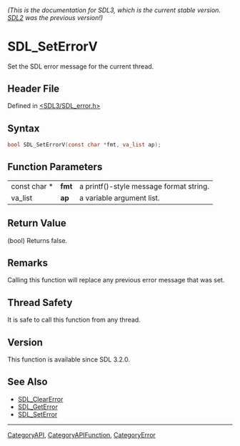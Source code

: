 ###### (This is the documentation for SDL3, which is the current stable version. [SDL2](https://wiki.libsdl.org/SDL2/) was the previous version!)
# SDL_SetErrorV

Set the SDL error message for the current thread.

## Header File

Defined in [<SDL3/SDL_error.h>](https://github.com/libsdl-org/SDL/blob/main/include/SDL3/SDL_error.h)

## Syntax

```c
bool SDL_SetErrorV(const char *fmt, va_list ap);
```

## Function Parameters

|              |         |                                         |
| ------------ | ------- | --------------------------------------- |
| const char * | **fmt** | a printf()-style message format string. |
| va_list      | **ap**  | a variable argument list.               |

## Return Value

(bool) Returns false.

## Remarks

Calling this function will replace any previous error message that was set.

## Thread Safety

It is safe to call this function from any thread.

## Version

This function is available since SDL 3.2.0.

## See Also

- [SDL_ClearError](SDL_ClearError)
- [SDL_GetError](SDL_GetError)
- [SDL_SetError](SDL_SetError)

----
[CategoryAPI](CategoryAPI), [CategoryAPIFunction](CategoryAPIFunction), [CategoryError](CategoryError)

